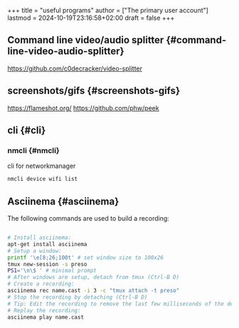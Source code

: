 +++
title = "useful programs"
author = ["The primary user account"]
lastmod = 2024-10-19T23:16:58+02:00
draft = false
+++

## Command line video/audio splitter {#command-line-video-audio-splitter}

<https://github.com/c0decracker/video-splitter>


## screenshots/gifs {#screenshots-gifs}

<https://flameshot.org/>
<https://github.com/phw/peek>


## cli {#cli}


### nmcli {#nmcli}

cli for networkmanager

```sh
nmcli device wifi list
```


## Asciinema {#asciinema}

The following commands are used to build a recording:

```sh

# Install asciinema:
apt-get install asciinema
# Setup a window:
printf '\e[8;26;100t' # set window size to 100x26
tmux new-session -s preso
PS1='\n\$ ' # minimal prompt
# After windows are setup, detach from tmux (Ctrl-B D)
# Create a recording:
asciinema rec name.cast -i 3 -c "tmux attach -t preso"
# Stop the recording by detaching (Ctrl-B D)
# Tip: Edit the recording to remove the last few milliseconds of the detach
# Replay the recording:
asciinema play name.cast
```
